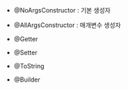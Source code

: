 - @NoArgsConstructor : 기본 생성자
- @AllArgsConstructor : 매개변수 생성자
  
- @Getter
- @Setter
  
- @ToString

- @Builder
